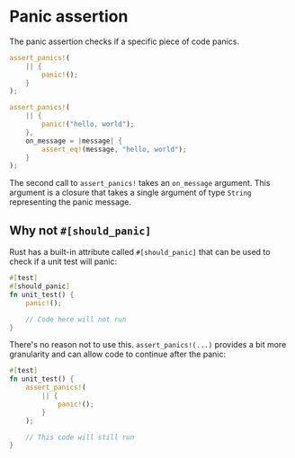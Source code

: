 <!--
Copyright (c) 2023 Sophie Katz

This file is part of test ur code XD.

test ur code XD is free software: you can redistribute it and/or modify it under the terms of the
GNU General Public License as published by the Free Software Foundation, either version 3 of the
License, or (at your option) any later version.

test ur code XD is distributed in the hope that it will be useful, but WITHOUT ANY WARRANTY; without
even the implied warranty of MERCHANTABILITY or FITNESS FOR A PARTICULAR PURPOSE. See the GNU
General Public License for more details.

You should have received a copy of the GNU General Public License along with test ur code XD. If
not, see <https://www.gnu.org/licenses/>.
-->

# Panic assertion

The panic assertion checks if a specific piece of code panics.

```rust
assert_panics!(
    || {
        panic!();
    }
);

assert_panics!(
    || {
        panic!("hello, world");
    },
    on_message = |message| {
        assert_eq!(message, "hello, world");
    }
);
```

The second call to `assert_panics!` takes an `on_message` argument. This argument is a closure
that takes a single argument of type `String` representing the panic message.

## Why not `#[should_panic]`

Rust has a built-in attribute called `#[should_panic]` that can be used to check if a unit test will panic:

```rust
#[test]
#[should_panic]
fn unit_test() {
    panic!();

    // Code here will not run
}
```

There's no reason not to use this. `assert_panics!(...)` provides a bit more granularity and can allow code to continue after the panic:

```rust
#[test]
fn unit_test() {
    assert_panics!(
        || {
            panic!();
        }
    );

    // This code will still run
}
```
